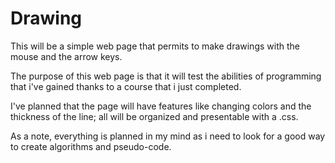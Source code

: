 # Drawing

This will be a simple web page that permits to make drawings with the mouse and the arrow keys.

The purpose of this web page is that it will test the abilities of programming that i've gained thanks to a course that i just completed.

I've planned that the page will have features like changing colors and the thickness of the line; all will be organized and presentable with a .css.

As a note, everything is planned in my mind as i need to look for a good way to create algorithms and pseudo-code.
